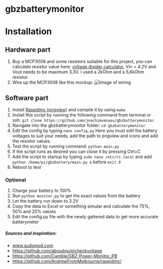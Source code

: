 # gbzbatterymonitor

# Installation

## Hardware part
1. Buy a MCP3008 and some resistors suitable for this project, you can calculate resistor value here: [voltage divider calculator](http://www.raltron.com/cust/tools/voltage_divider.asp), Vin = 4.2V and Vout needs to be maximum 3.3V. I used a 2kOhm and a 5,6kOhm resistor.
2. Wire up the MCP3008 like this mockup: ![Image of wiring](https://github.com/joachimvenaas/gbzbatterymonitor/raw/master/help/mockup.jpg)

## Software part
1. Install [Raspidmx (pngview)](https://github.com/AndrewFromMelbourne/raspidmx/) and compile it by using `make`
2. Install this script by running the following command from terminal or ssh: `git clone https://github.com/joachimvenaas/gbzbatterymonitor`
3. Navigate into the gbzbatterymonitor folder: `cd gbzbatterymonitor`
4. Edit the config by typing `nano config.py` Here you must edit the battery voltages to suit your needs, add the path to pngview and icons and add the resistor values.
5. Test the script by running command: `python main.py`
6. If the script runs as desired you can close it by pressing Ctrl+C
7. Add the script to startup by typing `sudo nano /etc/rc.local` and add `python /home/pi/gbzbattery/main.py &` before `exit 0`
8. Reboot to test

### Optional
1. Charge your battery to 100%
2. Run `python monitor.py` to get the exact values from the battery
3. Let the battery run down to 3.2V
4. Copy the data to Excel or something simular and calculate the 75%, 50% and 25% values
5. Edit the config.py file with the newly gattered data to get more accurate batterymeter

##### Sources and inspiration:
- www.sudomod.com
- https://github.com/aboudou/picheckvoltage
- https://github.com/Camble/GBZ-Power-Monitor_PB
- https://github.com/AndrewFromMelbourne/raspidmx/
